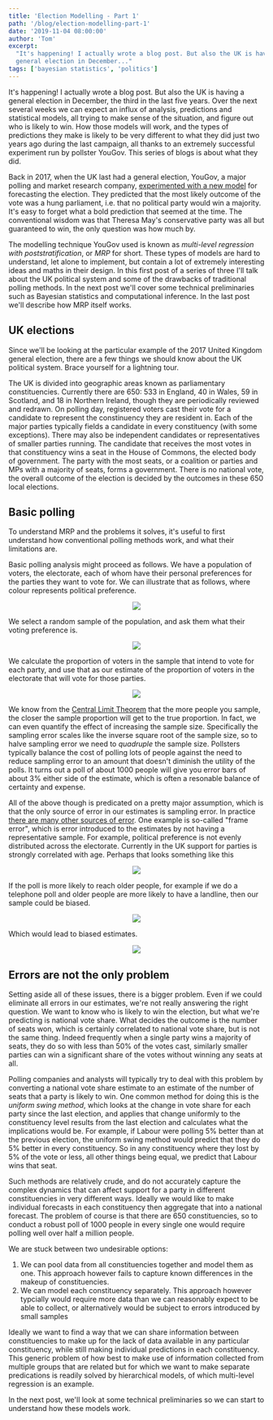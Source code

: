 ```yaml
---
title: 'Election Modelling - Part 1'
path: '/blog/election-modelling-part-1'
date: '2019-11-04 08:00:00'
author: 'Tom'
excerpt:
  "It's happening! I actually wrote a blog post. But also the UK is having a
  general election in December..."
tags: ['bayesian statistics', 'politics']
---
```


It's happening! I actually wrote a blog post. But also the UK is having a
general election in December, the third in the last five years. Over the next
several weeks we can expect an influx of analysis, predictions and statistical
models, all trying to make sense of the situation, and figure out who is likely
to win. How those models will work, and the types of predictions they make is
likely to be very different to what they did just two years ago during the last
campaign, all thanks to an extremely successful experiment run by pollster
YouGov. This series of blogs is about what they did.

Back in 2017, when the UK last had a general election, YouGov, a major polling
and market research company, [experimented with a new model][yougov-model] for
forecasting the election. They predicted that the most likely outcome of the
vote was a hung parliament, i.e. that no political party would win a majority.
It's easy to forget what a bold prediction that seemed at the time. The
conventional wisdom was that Theresa May's conservative party was all but
guaranteed to win, the only question was how much by.

The modelling technique YouGov used is known as _multi-level regression with
poststratification_, or _MRP_ for short. These types of models are hard to
understand, let alone to implement, but contain a lot of extremely interesting
ideas and maths in their design. In this first post of a series of three I'll
talk about the UK political system and some of the drawbacks of traditional
polling methods. In the next post we'll cover some technical preliminaries such
as Bayesian statistics and computational inference. In the last post we'll
describe how MRP itself works.

## UK elections

Since we'll be looking at the particular example of the 2017 United Kingdom
general election, there are a few things we should know about the UK political
system. Brace yourself for a lightning tour.

The UK is divided into geographic areas known as parliamentary constituencies.
Currently there are 650: 533 in England, 40 in Wales, 59 in Scotland, and 18 in
Northern Ireland, though they are periodically reviewed and redrawn. On polling
day, registered voters cast their vote for a candidate to represent the
constinuency they are resident in. Each of the major parties typically fields a
candidate in every constituency (with some exceptions). There may also be
independent candidates or representatives of smaller parties running. The
candidate that receives the most votes in that constituency wins a seat in the
House of Commons, the elected body of government. The party with the most seats,
or a coalition or parties and MPs with a majority of seats, forms a government.
There is no national vote, the overall outcome of the election is decided by the
outcomes in these 650 local elections.

## Basic polling

To understand MRP and the problems it solves, it's useful to first understand
how conventional polling methods work, and what their limitations are.

Basic polling analysis might proceed as follows. We have a population of voters,
the electorate, each of whom have their personal preferences for the parties
they want to vote for. We can illustrate that as follows, where colour
represents political preference.

<p align="center">
  <img src="../images/blog/em/population.png" />
</p>

We select a random sample of the population, and ask them what their voting
preference is.

<p align="center">
  <img src="../images/blog/em/population-sample.png" />
</p>

We calculate the proportion of voters in the sample that intend to vote for each
party, and use that as our estimate of the proportion of voters in the
electorate that will vote for those parties.

<p align="center">
  <img src="../images/blog/em/sample.png" />
</p>

We know from the [Central Limit Theorem][clt] that the more people you sample,
the closer the sample proportion will get to the true proportion. In fact, we
can even quantify the effect of increasing the sample size. Specifically the
sampling error scales like the inverse square root of the sample size, so to
halve sampling error we need to _quadruple_ the sample size. Pollsters typically
balance the cost of polling lots of people against the need to reduce sampling
error to an amount that doesn't diminish the utility of the polls. It turns out
a poll of about 1000 people will give you error bars of about 3% either side of
the estimate, which is often a resonable balance of certainty and expense.

All of the above though is predicated on a pretty major assumption, which is
that the only source of error in our estimates is sampling error. In practice
[there are many other sources of error][polling-error]. One example is so-called
"frame error", which is error introduced to the estimates by not having a
representative sample. For example, political preference is not evenly
distributed across the electorate. Currently in the UK support for parties is
strongly correlated with age. Perhaps that looks something like this

<p align="center">
  <img src="../images/blog/em/population-skew.png" />
</p>

If the poll is more likely to reach older people, for example if we do a
telephone poll and older people are more likely to have a landline, then our
sample could be biased.

<p align="center">
  <img src="../images/blog/em/population-skew-sample.png" />
</p>

Which would lead to biased estimates.

<p align="center">
  <img src="../images/blog/em/sample-skew.png" />
</p>

## Errors are not the only problem

Setting aside all of these issues, there is a bigger problem. Even if we could
eliminate all errors in our estimates, we're not really answering the right
question. We want to know who is likely to win the election, but what we're
predicting is national vote share. What decides the outcome is the number of
seats won, which is certainly correlated to national vote share, but is not the
same thing. Indeed frequently when a single party wins a majority of seats, they
do so with less than 50% of the votes cast, similarly smaller parties can win a
significant share of the votes without winning any seats at all.

Polling companies and analysts will typically try to deal with this problem by
converting a national vote share estimate to an estimate of the number of seats
that a party is likely to win. One common method for doing this is the _uniform
swing method_, which looks at the change in vote share for each party since the
last election, and applies that change uniformly to the constituency level
results from the last election and calculates what the implications would be.
For example, if Labour were polling 5% better than at the previous election, the
uniform swing method would predict that they do 5% better in every constituency.
So in any constituency where they lost by 5% of the vote or less, all other
things being equal, we predict that Labour wins that seat.

Such methods are relatively crude, and do not accurately capture the complex
dynamics that can affect support for a party in different constituencies in very
different ways. Ideally we would like to make individual forecasts in each
constituency then aggregate that into a national forecast. The problem of course
is that there are 650 constituencies, so to conduct a robust poll of 1000 people
in every single one would require polling well over half a million people.

We are stuck between two undesirable options:

1. We can pool data from all constituencies together and model them as one. This
   approach however fails to capture known differences in the makeup of
   constituencies.
2. We can model each constituency separately. This approach however typcially
   would require more data than we can reasonably expect to be able to collect,
   or alternatively would be subject to errors introduced by small samples

Ideally we want to find a way that we can share information between
constituencies to make up for the lack of data available in any particular
constituency, while still making individual predictions in each constituency.
This generic problem of how best to make use of information collected from
multiple groups that are related but for which we want to make separate
predications is readily solved by hierarchical models, of which multi-level
regression is an example.

In the next post, we'll look at some technical preliminaries so we can start to
understand how these models work.

<!--prettier-ignore -->
[yougov-model]: https://yougov.co.uk/topics/politics/articles-reports/2017/05/31/how-yougov-model-2017-general-election-works
[clt]: https://en.wikipedia.org/wiki/Central_limit_theorem

<!--prettier-ignore -->
[polling-error]: http://www.stat.columbia.edu/~gelman/research/published/polling-errors.pdf
